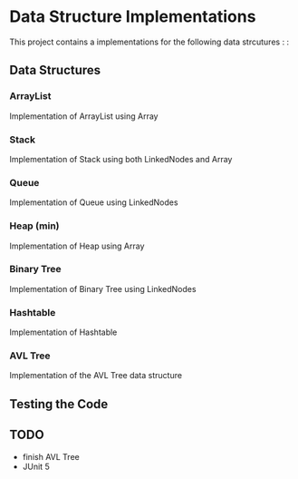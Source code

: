 # Data Structure Implementations
This project contains a implementations for the following data strcutures
:
:


## Data Structures
### ArrayList
Implementation of ArrayList using Array
### Stack
Implementation of Stack using both LinkedNodes and Array
### Queue
Implementation of Queue using LinkedNodes
### Heap (min)
Implementation of Heap using Array
### Binary Tree
Implementation of Binary Tree using LinkedNodes
### Hashtable
Implementation of Hashtable
### AVL Tree 
Implementation of the AVL Tree data structure


## Testing the Code

## TODO
- finish AVL Tree
- JUnit 5

